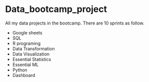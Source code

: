 # Data_bootcamp_project

All my data projects in the bootcamp. There are 10 sprints as follow.

* Google sheets
* SQL
* R programing
* Data Transformation
* Data Visualization
* Essential Statistics
* Essential ML
* Python
* Dashboard


